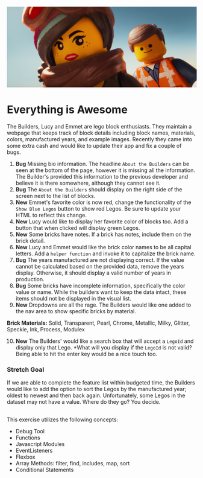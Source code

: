 ![Lucy and Emmet](builders.jpg)
# Everything is Awesome

 The Builders, Lucy and Emmet are lego block enthusiasts. They maintain a webpage that keeps track of block details including block names, materials, colors, manufactured years, and example images. Recently they came into some extra cash and would like to update their app and fix a couple of bugs.


 1. **Bug** Missing bio information. The headline `About the Builders` can be seen at the bottom of the page, however it is missing all the information. The Builder's provided this information to the previous developer and believe it is there somewhere, although they cannot see it. 
 1. **Bug** The `About the Builders` should display on the right side of the screen next to the list of blocks. 
 1. **New** Emmet's favorite color is now red, change the functionality of the `Show Blue Legos` button to show red Legos. Be sure to update your HTML to reflect this change.
1. **New** Lucy would like to display her favorite color of blocks too. Add a button that when clicked will display green Legos.
1. **New** Some bricks have notes. If a brick has notes, include them on the brick detail.
1. **New** Lucy and Emmet would like the brick color names to be all capital letters. Add a `helper function` and invoke it to capitalize the brick name.
 1. **Bug** The years manufactured are not displaying correct. If the value cannot be calculated based on the provided data, remove the years display. Otherwise, it should display a valid number of years in production.
 1. **Bug** Some bricks have incomplete information, specifically the color value or name. While the builders want to keep the data intact, these items should not be displayed in the visual list. 
1. **New** Dropdowns are all the rage. The Builders would like one added to the nav area to show specific bricks by material.

**Brick Materials:**
Solid, Transparent, Pearl, Chrome, Metallic, Milky, Glitter, Speckle, Ink, Process,
Modulex

10. **New** The Builders' would like a search box that will accept a `LegoId` and display only that Lego. *What will you display if the `LegoId` is not valid? Being able to hit the enter key would be a nice touch too.

### Stretch Goal
If we are able to complete the feature list within budgeted time, the Builders would like to add the option to sort the Legos by the manufactured year; oldest to newest and then back again. Unfortunately, some Legos in the dataset may not have a value. Where do they go? You decide.


##
This exercise utilizes the following concepts:

* Debug Tool
* Functions
* Javascript Modules
* EventListeners
* Flexbox
* Array Methods: filter, find, includes, map, sort
* Conditional Statements